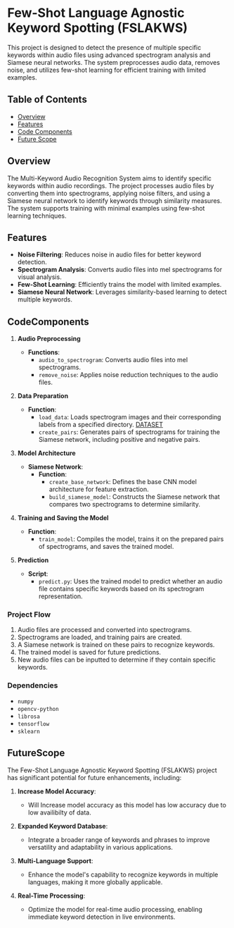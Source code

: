 # Few-Shot Language Agnostic Keyword Spotting (FSLAKWS) 

This project is designed to detect the presence of multiple specific keywords within audio files using advanced spectrogram analysis and Siamese neural networks. The system preprocesses audio data, removes noise, and utilizes few-shot learning for efficient training with limited examples.

## Table of Contents
- [Overview](#overview)
- [Features](#features)
- [Code Components](#codecomponents)
- [Future Scope](#futurescope)

## Overview
The Multi-Keyword Audio Recognition System aims to identify specific keywords within audio recordings. The project processes audio files by converting them into spectrograms, applying noise filters, and using a Siamese neural network to identify keywords through similarity measures. The system supports training with minimal examples using few-shot learning techniques.

## Features
- **Noise Filtering**: Reduces noise in audio files for better keyword detection.
- **Spectrogram Analysis**: Converts audio files into mel spectrograms for visual analysis.
- **Few-Shot Learning**: Efficiently trains the model with limited examples.
- **Siamese Neural Network**: Leverages similarity-based learning to detect multiple keywords.

## CodeComponents

1. **Audio Preprocessing**
   - **Functions**:
     - `audio_to_spectrogram`: Converts audio files into mel spectrograms.
     - `remove_noise`: Applies noise reduction techniques to the audio files.

2. **Data Preparation**
   - **Function**:
     - `load_data`: Loads spectrogram images and their corresponding labels from a specified directory.   [DATASET](https://drive.google.com/drive/folders/1Y6SYXwg-A-OqZSRpr_jeox5MkuGqZ7mN?usp=sharing)
     - `create_pairs`: Generates pairs of spectrograms for training the Siamese network, including positive and negative pairs.

3. **Model Architecture**
   - **Siamese Network**:
     - **Function**:
       - `create_base_network`: Defines the base CNN model architecture for feature extraction.
       - `build_siamese_model`: Constructs the Siamese network that compares two spectrograms to determine similarity.

4. **Training and Saving the Model**
   - **Function**:
     - `train_model`: Compiles the model, trains it on the prepared pairs of spectrograms, and saves the trained model.

5. **Prediction**
   - **Script**:
     - `predict.py`: Uses the trained model to predict whether an audio file contains specific keywords based on its spectrogram representation.

### Project Flow
1. Audio files are processed and converted into spectrograms.
2. Spectrograms are loaded, and training pairs are created.
3. A Siamese network is trained on these pairs to recognize keywords.
4. The trained model is saved for future predictions.
5. New audio files can be inputted to determine if they contain specific keywords.

### Dependencies
- `numpy`
- `opencv-python`
- `librosa`
- `tensorflow`
- `sklearn`

## FutureScope

The Few-Shot Language Agnostic Keyword Spotting (FSLAKWS) project has significant potential for future enhancements, including:

1. **Increase Model Accuracy**:
   - Will Increase model accuracy as this model has low accuracy due to low availibilty of data.

2. **Expanded Keyword Database**: 
   - Integrate a broader range of keywords and phrases to improve versatility and adaptability in various applications.

3. **Multi-Language Support**: 
   - Enhance the model's capability to recognize keywords in multiple languages, making it more globally applicable.

4. **Real-Time Processing**: 
   - Optimize the model for real-time audio processing, enabling immediate keyword detection in live environments.
